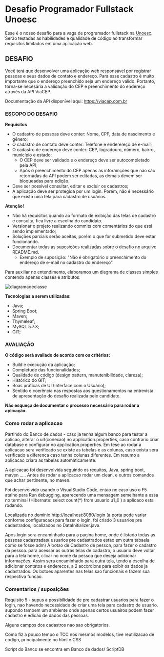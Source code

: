 # Desafio Programador Fullstack Unoesc

Esse é o nosso desafio para a vaga de programador fullstack na [Unoesc](https://www.unoesc.edu.br/). Serão testadas as habilidades e qualidade de código ao transformar requisitos limitados em uma aplicação web.

## DESAFIO

Você terá que desenvolver uma aplicação web responsável por registrar pessoas e seus dados de contato e endereço. Para esse cadastro é muito importante que o endereço preenchido seja um endereço válido. Portanto, torna-se necesária a validação do CEP e preenchimento do endereço através da API ViaCEP. 

Documentação da API disponível aqui: https://viacep.com.br

### ESCOPO DO DESAFIO

**Requisitos**
- O cadastro de pessoas deve conter: Nome, CPF, data de nascimento e gênero; 
- O cadastro de contato deve conter: Telefone e enderereço de e-mail;
- O cadastro de endereço deve conter: CEP, logradouro, número, bairro, município e estado;
  -  O CEP deve ser validado e o endereço deve ser autocompletado pela API;
  - Após o preenchimento do CEP apenas as inforamções que não são retornadas da API podem ser editadas, as demais devem ser bloqueadas para edição. 
- Deve ser possível consultar, editar e excluir os cadastros;
- A aplicação deve ser protegida por um login. Porém, não é necessário que exista uma tela para cadastro de usuários.

**Atenção!**
- Não há requisitos quando ao formato de exibição das telas de cadastro e consulta, fica livre a escolha do candidato.
- Versionar o projeto realizando commits com comentários do que está sendo implementado;
- Soluções parciais serão aceitas, porém o que for submetido deve estar funcionando.
- Documentar todas as suposições realizadas sobre o desafio no arquivo README.md.
  - Exemplo de suposição: "Não é obrigatório o preenchimento do endereço de e-mail no cadastro do endereço". 

Para auxiliar no entendimento, elaboramos um diagrama de classes simples contendo apenas classes e atributos: 

![diagramadeclasse](https://user-images.githubusercontent.com/4011040/197817709-3e4cfb77-e863-4096-a610-8290f71b8aef.png)

**Tecnologias a serem utilizadas:**
- Java;
- Spring Boot;
- Maven;
- Thymeleaf;
- MySQL 5.7.X;
- GIT;

### AVALIAÇÃO

**O código será avaliado de acordo com os critérios:**
- Build e execução da aplicação;
- Completude das funcionalidades;
- Qualidade de código (design pattern, manutenibilidade, clareza); 
- Histórico do GIT; 
- Boas práticas de UI (Interface com o Usuário);
- Sentido e coerência nas respostas aos questionamentos na entrevista de apresentação do desafio realizada pelo candidato.

**Não esqueça de documentar o processo necessário para rodar a aplicação.**

### Como rodar a aplicacao

Partindo do Banco de dados -  caso ja tenha algum banco para testar a aplicao, alterar o url(conexao) no application.properties, caso contrario criar database e configurar no application.properties.
Em tese ao rodar a aplicacao sera verificado se existe as tabelas e as colunas, caso exista sera verificado a diferenca caso tenha colunas diferentes. Em resumo a aplicacao criara as tabelas automaticamente.

A aplicacao foi desenvolvida seguindo os requitos, Java, spring boot, maven .....
Antes de rodar a aplicacao rodar um clean, e outros comandos que achar pertinente, no maven.

Foi desenvolvido usando o VisualStudio Code, entao no caso uso o F5 atalho para Run debugging, aparecendo uma mensagem semelhante a essa no terminal (Hibernate: select count(*) from usuario u1_0 )  a aplicaco esta rodando.

Localizada no dominio http://localhost:8080/login (a porta pode variar conforme configuracao)
 para fazer o login, foi criado 3 usuarios pre cadastrados, localizados no DataInitializer.java. 

Apos login sera encaminhado para a pagina home, onde é listado todas as pessoas cadastradas( usuarios pre cadastrados estao em outra tabaela como se fosse adm)
A botao de Cadastro de pessoa, para fazer o cadastro da pessoa.
para acessar as outras telas de cadastro, o usuario deve voltar para a tela home, clicar no nome da pessoa que deseja adicionar informações.
Assim sera encaminhado para outra tela, tendo a escolha de adicionar contatos e enderecos, a 2 accordions para exibir os dados ja cadastrados.
Os botoes aparentes nas telas sao funcionais e fazem sua respectiva funcao.



### Comentarios / suposições 
Requisito 5 -  supus a possibilidade de pre cadastrar usuarios para fazer o login, nao havendo necessidade de criar uma tela para cadastro de usuario. supondo tambem um ambiente onde apenas certos usuairos podem fazer cadastro e edicao de dados das pessoas.

Alguns campos dos cadastros nao sao obrigatorios. 

Como fiz a pouco tempo o TCC nos mesmos modelos, tive reutilizacao de codigo, principalmente no html e CSS 

Script do Banco se encontra em Banco de dados/ ScriptDB

